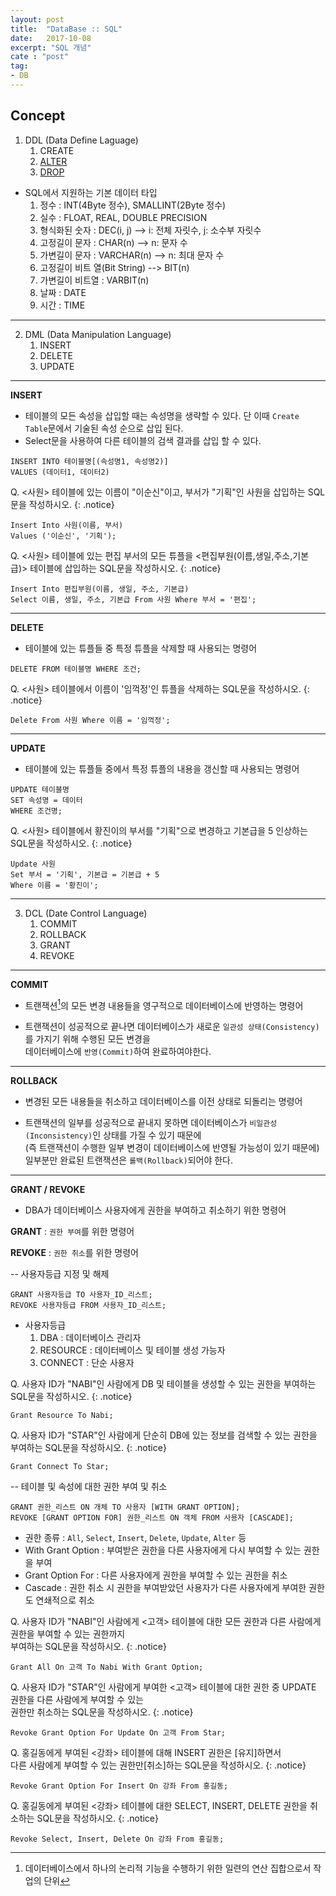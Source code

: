 ```yaml
---
layout: post
title:  "DataBase :: SQL"
date:   2017-10-08
excerpt: "SQL 개념"
cate : "post"
tag:
- DB
---
```


## Concept

1. DDL (Data Define Laguage)
    1. CREATE
    2. [ALTER](https://goodgid.github.io/DB-Alter/)
    3. [DROP](https://goodgid.github.io/DB-Drop/)

* SQL에서 지원하는 기본 데이터 타입
    1. 정수 : INT(4Byte 정수), SMALLINT(2Byte 정수)
    2. 실수 : FLOAT, REAL, DOUBLE PRECISION
    3. 형식화된 숫자 : DEC(i, j) --> i: 전체 자릿수,   j: 소수부 자릿수
    4. 고정길이 문자 : CHAR(n) --> n: 문자 수
    5. 가변길이 문자 : VARCHAR(n) --> n: 최대 문자 수
    6. 고정길이 비트 열(Bit String) --> BIT(n)
    7. 가변길이 비트열 : VARBIT(n)
    8. 날짜 : DATE
    9. 시간 : TIME


---


2. DML (Data Manipulation Language)
    1. INSERT
    2. DELETE
    3. UPDATE

--- 

**INSERT**

* 테이블의 모든 속성을 삽입할 때는 속성명을 생략할 수 있다. 단 이때 `Create Table`문에서 기술된 속성 순으로 삽입 된다.
* Select문을 사용하여 다른 테이블의 검색 결과를 삽입 할 수 있다.


```
INSERT INTO 테이블명[(속성명1, 속성명2)]
VALUES (데이터1, 데이터2)
```

Q. <사원> 테이블에 있는 이름이 "이순신"이고, 부서가 "기획"인 사원을 삽입하는 SQL문을 작성하시오.
{: .notice}

```
Insert Into 사원(이름, 부서)
Values ('이순신', '기획');
```    


Q. <사원> 테이블에 있는 편집 부서의 모든 튜플을 <편집부원(이름,생일,주소,기본급)> 테이블에 삽입하는 SQL문을 작성하시오.
{: .notice}

```
Insert Into 편집부원(이름, 생일, 주소, 기본급)
Select 이름, 생일, 주소, 기본급 From 사원 Where 부서 = '편집';
```    

---



**DELETE**

* 테이블에 있는 튜플들 중 특정 튜플을 삭제할 때 사용되는 명령어


```
DELETE FROM 테이블명 WHERE 조건;
```

Q. <사원> 테이블에서 이름이 '임꺽정'인 튜플을 삭제하는 SQL문을 작성하시오.
{: .notice}

```
Delete From 사원 Where 이름 = '임꺽정';
```    

---




**UPDATE**

* 테이블에 있는 튜플들 중에서 특정 튜플의 내용을 갱신할 때 사용되는 명령어


```
UPDATE 테이블명
SET 속성명 = 데이터
WHERE 조건명;
```

Q. <사원> 테이블에서 황진이의 부서를 "기획"으로 변경하고 기본급을 5 인상하는 SQL문을 작성하시오.
{: .notice}

```
Update 사원
Set 부서 = '기획', 기본급 = 기본급 + 5
Where 이름 = '황진이';
```    

---




3. DCL (Date Control Language)
    1. COMMIT
    2. ROLLBACK
    3. GRANT
    4. REVOKE 


--- 

**COMMIT**

* 트랜잭션[^1]의 모든 변경 내용들을 영구적으로 데이터베이스에 반영하는 명령어 

[^1]: 데이터베이스에서 하나의 논리적 기능을 수행하기 위한 일련의 연산 집합으로서 작업의 단위
                
* 트랜잭션이 성공적으로 끝나면 데이터베이스가 새로운 `일관성 상태(Consistency)`를 가지기 위해 수행된 모든 변경을 <br/> 데이터베이스에 `반영(Commit)`하여 완료하여야한다.


---

**ROLLBACK**

* 변경된 모든 내용들을 취소하고 데이터베이스를 이전 상태로 되돌리는 명령어

* 트랜잭션의 일부를 성공적으로 끝내지 못하면 데이터베이스가 `비일관성(Inconsistency)`인 상태를 가질 수 있기 때문에 <br/> (즉 트랜잭션이 수행한 일부 변경이 데이터베이스에 반영될 가능성이 있기 때문에) <br/> 일부분만 완료된 트랜잭션은 `롤백(Rollback)`되어야 한다.

---


**GRANT / REVOKE**

* DBA가 데이터베이스 사용자에게 권한을 부여하고 취소하기 위한 명령어

**GRANT** : `권한 부여`를 위한 명령어

**REVOKE** : `권한 취소`를 위한 명령어

-- 사용자등급 지정 및 해제

```
GRANT 사용자등급 TO 사용자_ID_리스트; 
REVOKE 사용자등급 FROM 사용자_ID_리스트;
```

* 사용자등급
    1. DBA : 데이터베이스 관리자
    2. RESOURCE : 데이터베이스 및 테이블 생성 가능자
    3. CONNECT : 단순 사용자


Q. 사용자 ID가 "NABI"인 사람에게 DB 및 테이블을 생성할 수 있는 권한을 부여하는 SQL문을 작성하시오.
{: .notice}

```
Grant Resource To Nabi;
```    

Q. 사용자 ID가 "STAR"인 사람에게 단순히 DB에 있는 정보를 검색할 수 있는 권한을 부여하는 SQL문을 작성하시오.
{: .notice}

```
Grant Connect To Star;
```    


-- 테이블 및 속성에 대한 권한 부여 및 취소

```
GRANT 권한_리스트 ON 개체 TO 사용자 [WITH GRANT OPTION];
REVOKE [GRANT OPTION FOR] 권한_리스트 ON 객체 FROM 사용자 [CASCADE];
```

* 권한 종류 : `All`, `Select`, `Insert`, `Delete`, `Update`, `Alter` 등
* With Grant Option : 부여받은 권한을 다른 사용자에게 다시 부여할 수 있는 권한을 부여
* Grant Option For : 다른 사용자에게 권한을 부여할 수 있는 권한을 취소
* Cascade : 권한 취소 시 권한을 부여받았던 사용자가 다른 사용자에게 부여한 권한도 연쇄적으로 취소

Q. 사용자 ID가 "NABI"인 사람에게 <고객> 테이블에 대한 모든 권한과 다른 사람에게 권한을 부여할 수 있는 권한까지 <br/> 부여하는 SQL문을 작성하시오.
{: .notice}

```
Grant All On 고객 To Nabi With Grant Option;
```    


Q. 사용자 ID가 "STAR"인 사람에게 부여한 <고객> 테이블에 대한 권한 중 UPDATE 권한을 다른 사람에게 부여할 수 있는 <br/> 권한만 취소하는 SQL문을 작성하시오.
{: .notice}

```
Revoke Grant Option For Update On 고객 From Star;
```    

Q. 홍길동에게 부여된 <강좌> 테이블에 대해 INSERT 권한은 [유지]하면서 <br/> 다른 사람에게 부여할 수 있는 권한만[취소]하는 SQL문을 작성하시오.
{: .notice}

```
Revoke Grant Option For Insert On 강좌 From 홍길동;
```    


Q. 홍길동에게 부여된 <강좌> 테이블에 대한 SELECT, INSERT, DELETE 권한을 취소하는 SQL문을 작성하시오.
{: .notice}

```
Revoke Select, Insert, Delete On 강좌 From 홍길동;
```    

